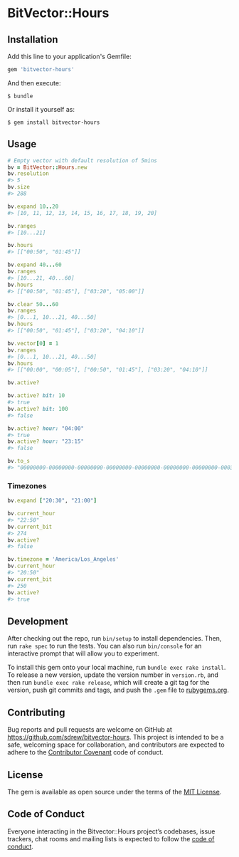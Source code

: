 # BitVector::Hours


## Installation

Add this line to your application's Gemfile:

```ruby
gem 'bitvector-hours'
```

And then execute:

    $ bundle

Or install it yourself as:

    $ gem install bitvector-hours

## Usage

```ruby
# Empty vector with default resolution of 5mins
bv = BitVector::Hours.new
bv.resolution
#> 5
bv.size
#> 288

bv.expand 10..20
#> [10, 11, 12, 13, 14, 15, 16, 17, 18, 19, 20]

bv.ranges
#> [10...21]

bv.hours
#> [["00:50", "01:45"]]

bv.expand 40...60
bv.ranges
#> [10...21, 40...60]
bv.hours
#> [["00:50", "01:45"], ["03:20", "05:00"]]

bv.clear 50...60
bv.ranges
#> [0...1, 10...21, 40...50]
bv.hours
#> [["00:50", "01:45"], ["03:20", "04:10"]]

bv.vector[0] = 1
bv.ranges
#> [0...1, 10...21, 40...50]
bv.hours
#> [["00:00", "00:05"], ["00:50", "01:45"], ["03:20", "04:10"]]

bv.active?

bv.active? bit: 10
#> true
bv.active? bit: 100
#> false

bv.active? hour: "04:00"
#> true
bv.active? hour: "23:15"
#> false

bv.to_s
#> "00000000-00000000-00000000-00000000-00000000-00000000-00000000-0003ff00-001ffc01"
```

### Timezones

```ruby
bv.expand ["20:30", "21:00"]

bv.current_hour
#> "22:50"
bv.current_bit
#> 274
bv.active?
#> false

bv.timezone = 'America/Los_Angeles'
bv.current_hour
#> "20:50"
bv.current_bit
#> 250
bv.active?
#> true
```

## Development

After checking out the repo, run `bin/setup` to install dependencies. Then, run `rake spec` to run the tests. You can also run `bin/console` for an interactive prompt that will allow you to experiment.

To install this gem onto your local machine, run `bundle exec rake install`. To release a new version, update the version number in `version.rb`, and then run `bundle exec rake release`, which will create a git tag for the version, push git commits and tags, and push the `.gem` file to [rubygems.org](https://rubygems.org).

## Contributing

Bug reports and pull requests are welcome on GitHub at https://github.com/sdrew/bitvector-hours. This project is intended to be a safe, welcoming space for collaboration, and contributors are expected to adhere to the [Contributor Covenant](http://contributor-covenant.org) code of conduct.

## License

The gem is available as open source under the terms of the [MIT License](https://opensource.org/licenses/MIT).

## Code of Conduct

Everyone interacting in the Bitvector::Hours project’s codebases, issue trackers, chat rooms and mailing lists is expected to follow the [code of conduct](https://github.com/sdrew/bitvector-hours/blob/master/CODE_OF_CONDUCT.md).
